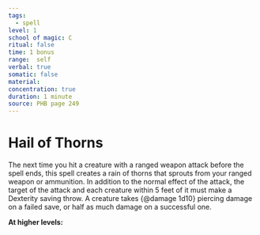```yaml
---
tags:
  - spell
level: 1
school of magic: C
ritual: false
time: 1 bonus
range:  self
verbal: true
somatic: false
material: 
concentration: true
duration: 1 minute
source: PHB page 249
---
```

# Hail of Thorns
The next time you hit a creature with a ranged weapon attack before the spell ends, this spell creates a rain of thorns that sprouts from your ranged weapon or ammunition. In addition to the normal effect of the attack, the target of the attack and each creature within 5 feet of it must make a Dexterity saving throw. A creature takes {@damage 1d10} piercing damage on a failed save, or half as much damage on a successful one.

**At higher levels:** 